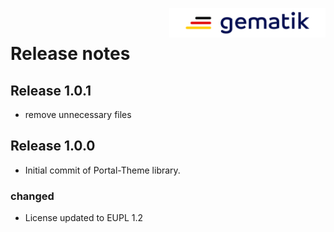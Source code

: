 <img align="right" width="250" height="47" src="media/Gematik_Logo_Flag.png"/> <br/> 
 
# Release notes

## Release 1.0.1

- remove unnecessary files

## Release 1.0.0

- Initial commit of Portal-Theme library.

### changed
- License updated to EUPL 1.2
